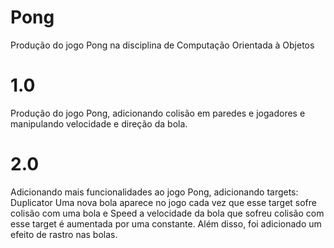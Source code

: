 # Pong

 Produção do jogo Pong na disciplina de Computação Orientada à Objetos

 # 1.0

 Produção do jogo Pong, adicionando colisão em paredes e jogadores e manipulando velocidade e direção da bola.

 # 2.0

 Adicionando mais funcionalidades ao jogo Pong, adicionando targets: Duplicator Uma nova bola aparece no jogo cada vez que esse target sofre colisão com uma bola e Speed a velocidade da bola que sofreu colisão com esse target é aumentada por uma constante. Além disso, foi adicionado um efeito de rastro nas bolas.
